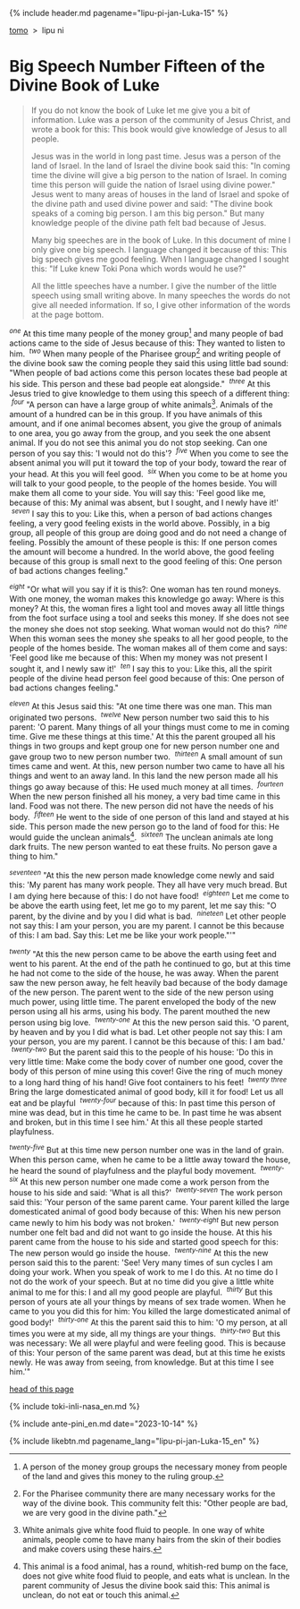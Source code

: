 {% include header.md pagename="lipu-pi-jan-Luka-15" %}



<a name="lawa"></a><span class="en">[tomo](https://joelthomastr.github.io/tokipona/README_en)&nbsp;&nbsp;>&nbsp;&nbsp;lipu ni</span>

# <span class="en">Big Speech Number Fifteen of the Divine Book of Luke</span>

> <span class="en">If you do not know the book of Luke let me give you a bit of information. Luke was a person of the community of Jesus Christ, and wrote a book for this: This book would give knowledge of Jesus to all people.</span>
>
>
> <span class="en">Jesus was in the world in long past time. Jesus was a person of the land of Israel. In the land of Israel the divine book said this: "In coming time the divine will give a big person to the nation of Israel. In coming time this person will guide the nation of Israel using divine power." Jesus went to many areas of houses in the land of Israel and spoke of the divine path and used divine power and said: "The divine book speaks of a coming big person. I am this big person." But many knowledge people of the divine path felt bad because of Jesus.</span>
>
> <span class="en">Many big speeches are in the book of Luke. In this document of mine I only give one big speech. I language changed it because of this: This big speech gives me good feeling. When I language changed I sought this: "If Luke knew Toki Pona which words would he use?"</span>
>
> <span class="en">All the little speeches have a number. I give the number of the little speech using small writing above. In many speeches the words do not give all needed information. If so, I give other information of the words at the page bottom.</span>

<span class="en"><sup>_one_</sup> At this time many people of the money group[^1] and many people of bad actions came to the side of Jesus because of this: They wanted to listen to him. &nbsp;<sup>_two_</sup> When many people of the Pharisee group[^2] and writing people of the divine book saw the coming people they said this using little bad sound: "When people of bad actions come this person locates these bad people at his side. This person and these bad people eat alongside." &nbsp;<sup>_three_</sup> At this Jesus tried to give knowledge to them using this speech of a different thing: &nbsp;<sup>_four_</sup> "A person can have a large group of white animals[^3]. Animals of the amount of a hundred can be in this group. If you have animals of this amount, and if one animal becomes absent, you give the group of animals to one area, you go away from the group, and you seek the one absent animal. If you do not see this animal you do not stop seeking. Can one person of  you say this: 'I would not do this'? &nbsp;<sup>_five_</sup> When you come to see the absent animal you will put it toward the top of your body, toward the rear of your head. At this you will feel good. &nbsp;<sup>_six_</sup> When you come to be at home you will talk to your good people, to the people of the homes beside. You will make them all come to your side. You will say this: 'Feel good like me, because of this: My animal was absent, but I sought, and I newly have it!' &nbsp;<sup>_seven_</sup> I say this to you: Like this, when a person of bad actions changes feeling, a very good feeling exists in the world above. Possibly, in a big group, all people of this group are doing good and do not need a change of feeling. Possibly the amount of these people is this: If one person comes the amount will become a hundred. In the world above, the good feeling because of this group is small next to the good feeling of this: One person of bad actions changes feeling."</span>

<span class="en"><sup>_eight_</sup> "Or what will you say if it is this?: One woman has ten round moneys. With one money, the woman makes this knowledge go away: Where is this money? At this, the woman fires a light tool and moves away all little things from the foot surface using a tool and seeks this money. If she does not see the money she does not stop seeking. What woman would not do this? &nbsp;<sup>_nine_</sup> When this woman sees the money she speaks to all her good people, to the people of the homes beside. The woman makes all of them come and says: 'Feel good like me because of this: When my money was not present I sought it, and I newly saw it!' &nbsp;<sup>_ten_</sup> I say this to you: Like this, all the spirit people of the divine head person feel good because of this: One person of bad actions changes feeling."</span>

<span class="en"><sup>_eleven_</sup> At this Jesus said this: "At one time there was one man. This man originated two persons. &nbsp;<sup>_twelve_</sup> New person number two said this to his parent: 'O parent. Many things of all your things must come to me in coming time. Give me these things at this time.' At this the parent grouped all his things in two groups and kept group one for new person number one and gave group two to new person number two. &nbsp;<sup>_thirteen_</sup> A small amount of sun times came and went. At this, new person number two came to have all his things and went to an away land. In this land the new person made all his things go away because of this: He used much money at all times. &nbsp;<sup>_fourteen_</sup> When the new person finished all his money, a very bad time came in this land. Food was not there. The new person did not have the needs of his body. &nbsp;<sup>_fifteen_</sup> He went to the side of one person of this land and stayed at his side. This person made the new person go to the land of food for this: He would guide the unclean animals[^4]. &nbsp;<sup>_sixteen_</sup> The unclean animals ate long dark fruits. The new person wanted to eat these fruits. No person gave a thing to him."</span>

<span class="en"><sup>_seventeen_</sup> "At this the new person made knowledge come newly and said this: 'My parent has many work people. They all have very much bread. But I am dying here because of this: I do not have food! &nbsp;<sup>_eighteen_</sup> Let me come to be above the earth using feet, let me go to my parent, let me say this: "O parent, by the divine and by you I did what is bad. &nbsp;<sup>_nineteen_</sup> Let other people not say this: I am your person, you are my parent. I cannot be this because of this: I am bad. Say this: Let me be like your work people."'"</span>

<span class="en"><sup>_twenty_</sup> "At this the new person came to be above the earth using feet and went to his parent. At the end of the path he continued to go, but at this time he had not come to the side of the house, he was away. When the parent saw the new person away, he felt heavily bad because of the body damage of the new person. The parent went to the side of the new person using much power, using little time. The parent enveloped the body of the new person using all his arms, using his body. The parent mouthed the new person using big love. &nbsp;<sup>_twenty-one_</sup> At this the new person said this. 'O parent, by heaven and by you I did what is bad. Let other people not say this: I am your person, you are my parent. I cannot be this because of this: I am bad.' &nbsp;<sup>_twenty-two_</sup> But the parent said this to the people of his house: 'Do this in very little time: Make come the body cover of number one good, cover the body of this person of mine using this cover! Give the ring of much money to a long hard thing of his hand! Give foot containers to his feet! &nbsp;<sup>_twenty three_</sup> Bring the large domesticated animal of good body, kill it for food! Let us all eat and be playful &nbsp;<sup>_twenty-four_</sup> because of this: In past time this person of mine was dead, but in this time he came to be. In past time he was absent and broken, but in this time I see him.' At this all these people started playfulness.</span>

<span class="en"><sup>_twenty-five_</sup> But at this time new person number one was in the land of grain. When this person came, when he came to be a little away toward the house, he heard the sound of playfulness and the playful body movement. &nbsp;<sup>_twenty-six_</sup> At this new person number one made come a work person from the house to his side and said: 'What is all this?' &nbsp;<sup>_twenty-seven_</sup> The work person said this: 'Your person of the same parent came. Your parent killed the large domesticated animal of good body because of this: When his new person came newly to him his body was not broken.' &nbsp;<sup>_twenty-eight_</sup> But new person number one felt bad and did not want to go inside the house. At this his parent came from the house to his side and started good speech for this: The new person would go inside the house. &nbsp;<sup>_twenty-nine_</sup> At this the new person said this to the parent: 'See! Very many times of sun cycles I am doing your work. When you speak of work to me I do this. At no time do I not do the work of your speech. But at no time did you give a little white animal to me for this: I and all my good people are playful. &nbsp;<sup>_thirty_</sup> But this person of yours ate all your things by means of sex trade women. When he came to you you did this for him: You killed the large domesticated animal of good body!' &nbsp;<sup>_thirty-one_</sup> At this the parent said this to him: 'O my person, at all times you were at my side, all my things are your things. &nbsp;<sup>_thirty-two_</sup> But this was necessary: We all were playful and were feeling good. This is because of this: Your person of the same parent was dead, but at this time he exists newly. He was away from seeing, from knowledge. But at this time I see him.'"</span>

[^1]: <span class="en"> A person of the money group groups the necessary money from people of the land and gives this money to the ruling group.</span>
[^2]: <span class="en"> For the Pharisee community there are many necessary works for the way of the divine book. This community felt this: "Other people are bad, we are very good in the divine path."</span>
[^3]: White animals give white food fluid to people. In one way of white animals, people come to have many hairs from the skin of their bodies and make covers using these hairs.
[^4]: <span class="en"> This animal is a food animal, has a round, whitish-red bump on the face, does not give white food fluid to people, and eats what is unclean. In the parent community of Jesus the divine book said this: This animal is unclean, do not eat or touch this animal.</span>

<span class="en">[head of this page](#lawa)</span>

{% include toki-inli-nasa_en.md %}

{% include ante-pini_en.md date="2023-10-14" %}

{% include likebtn.md pagename_lang="lipu-pi-jan-Luka-15_en" %}
